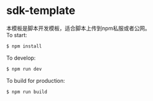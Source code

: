 # sdk-template

本模板是脚本开发模板，适合脚本上传到npm私服或者公网。<br>
To start:

```bash
$ npm install
```

To develop:

```bash
$ npm run dev
```

To build for production:

```bash
$ npm run build
```